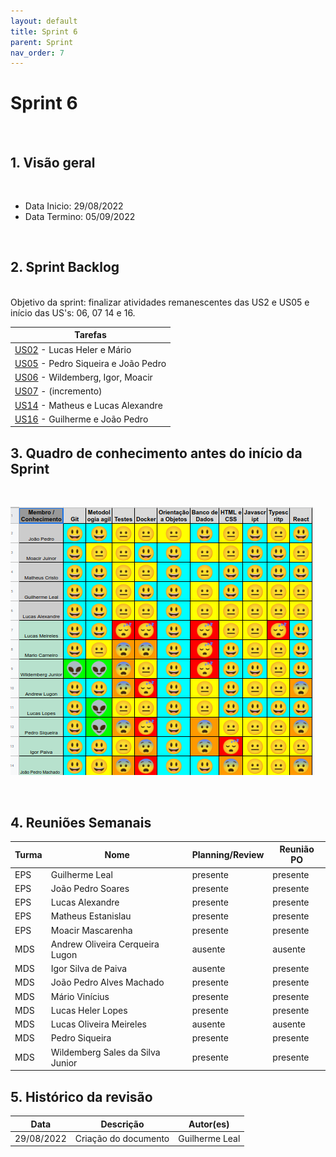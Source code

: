 ```yaml
---
layout: default
title: Sprint 6
parent: Sprint
nav_order: 7
---
```

# Sprint 6 

<br>

## 1. Visão geral

<br>

- Data Inicio: 29/08/2022
- Data Termino: 05/09/2022

<br>

## 2. Sprint Backlog

<br>
Objetivo da sprint: finalizar atividades remanescentes das US2 e US05 e início das US's: 06, 07 14 e 16.

|Tarefas|
|--------|
|[US02](https://github.com/fga-eps-mds/2022-1-Alectrion-DOC/issues/61) - Lucas Heler e Mário|
|[US05](https://github.com/fga-eps-mds/2022-1-Alectrion-DOC/issues/76) - Pedro Siqueira e João Pedro|
|[US06](https://github.com/fga-eps-mds/2022-1-Alectrion-DOC/issues/78) - Wildemberg, Igor, Moacir|
|[US07](https://github.com/fga-eps-mds/2022-1-Alectrion-DOC/issues/79) - (incremento)|
|[US14](https://github.com/fga-eps-mds/2022-1-Alectrion-DOC/issues/69) - Matheus e Lucas Alexandre|
|[US16](https://github.com/fga-eps-mds/2022-1-Alectrion-DOC/issues/72) - Guilherme e João Pedro|


## 3. Quadro de conhecimento antes do início da Sprint

<br>

![Quadro de conhecimento Semana ](./assets/quadro3.png)

<br>

## 4. Reuniões Semanais

|Turma|Nome|Planning/Review|Reunião PO|
|--|--|--|--|
|EPS|Guilherme Leal|presente|presente|
|EPS|João Pedro Soares|presente|presente|
|EPS|Lucas Alexandre|presente|presente|
|EPS|Matheus Estanislau|presente|presente|
|EPS|Moacir Mascarenha|presente|presente|
|MDS|Andrew Oliveira Cerqueira Lugon|ausente|ausente|
|MDS|Igor Silva de Paiva|ausente|presente|
|MDS|João Pedro Alves Machado|presente|presente|
|MDS|Mário Vinícius|presente|presente|
|MDS|Lucas Heler Lopes|presente|presente|
|MDS|Lucas Oliveira Meireles|ausente|ausente|
|MDS|Pedro Siqueira|presente|presente|
|MDS|Wildemberg Sales da Silva Junior|presente|presente|

## 5. Histórico da revisão

|**Data**|**Descrição**|**Autor(es)**|
|--------|-------------|-------------|
|29/08/2022|Criação do documento| Guilherme Leal |


